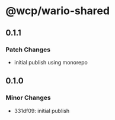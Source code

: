 # @wcp/wario-shared

## 0.1.1

### Patch Changes

- initial publish using monorepo

## 0.1.0

### Minor Changes

- 331df09: initial publish
